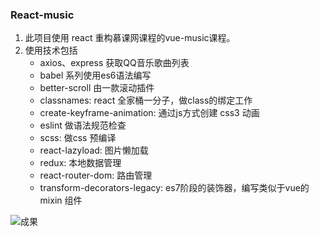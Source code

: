 ### React-music
1. 此项目使用 react 重构慕课网课程的vue-music课程。
2. 使用技术包括
    * axios、express 获取QQ音乐歌曲列表
    * babel 系列使用es6语法编写
    * better-scroll 由一款滚动插件
    * classnames: react 全家桶一分子，做class的绑定工作
    * create-keyframe-animation: 通过js方式创建 css3 动画
    * eslint 做语法规范检查
    * scss: 做css 预编译
    * react-lazyload: 图片懒加载
    * redux: 本地数据管理
    * react-router-dom: 路由管理
    * transform-decorators-legacy: es7阶段的装饰器，编写类似于vue的 mixin 组件

![成果](./react-music.gif)
